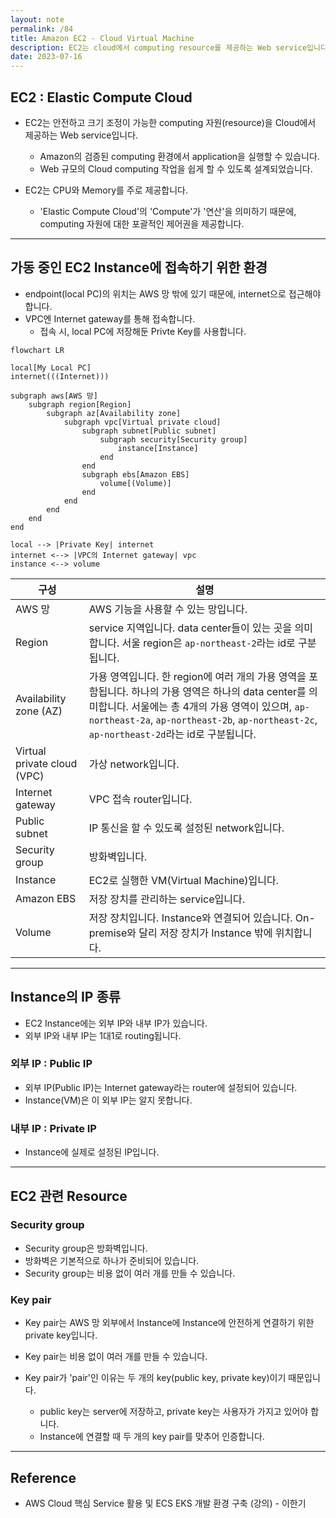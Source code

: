 ```yaml
---
layout: note
permalink: /84
title: Amazon EC2 - Cloud Virtual Machine
description: EC2는 cloud에서 computing resource를 제공하는 Web service입니다.
date: 2023-07-16
---
```



## EC2 : Elastic Compute Cloud

- EC2는 안전하고 크기 조정이 가능한 computing 자원(resource)을 Cloud에서 제공하는 Web service입니다.
    - Amazon의 검증된 computing 환경에서 application을 실행할 수 있습니다.
    - Web 규모의 Cloud computing 작업을 쉽게 할 수 있도록 설계되었습니다.

- EC2는 CPU와 Memory를 주로 제공합니다.
    - 'Elastic Compute Cloud'의 'Compute'가 '연산'을 의미하기 때문에, computing 자원에 대한 포괄적인 제어권을 제공합니다.


---


## 가동 중인 EC2 Instance에 접속하기 위한 환경

- endpoint(local PC)의 위치는 AWS 망 밖에 있기 때문에, internet으로 접근해야 합니다.
- VPC엔 Internet gateway를 통해 접속합니다.
    - 접속 시, local PC에 저장해둔 Privte Key를 사용합니다.

```mermaid
flowchart LR

local[My Local PC]
internet(((Internet)))

subgraph aws[AWS 망]
    subgraph region[Region]
        subgraph az[Availability zone]
            subgraph vpc[Virtual private cloud]
                subgraph subnet[Public subnet]
                    subgraph security[Security group]
                        instance[Instance]
                    end
                end
                subgraph ebs[Amazon EBS]
                    volume[(Volume)]
                end
            end
        end
    end
end

local --> |Private Key| internet
internet <--> |VPC의 Internet gateway| vpc
instance <--> volume
```

| 구성 | 설명 |
| --- | --- |
| AWS 망 | AWS 기능을 사용할 수 있는 망입니다. |
| Region | service 지역입니다. data center들이 있는 곳을 의미합니다. 서울 region은 `ap-northeast-2`라는 id로 구분됩니다. |
| Availability zone (AZ) | 가용 영역입니다. 한 region에 여러 개의 가용 영역을 포함됩니다. 하나의 가용 영역은 하나의 data center를 의미합니다. 서울에는 총 4개의 가용 영역이 있으며, `ap-northeast-2a`, `ap-northeast-2b`, `ap-northeast-2c`, `ap-northeast-2d`라는 id로 구분됩니다. |
| Virtual private cloud (VPC) | 가상 network입니다. |
| Internet gateway | VPC 접속 router입니다. |
| Public subnet | IP 통신을 할 수 있도록 설정된 network입니다. |
| Security group | 방화벽입니다. |
| Instance | EC2로 실행한 VM(Virtual Machine)입니다. |
| Amazon EBS | 저장 장치를 관리하는 service입니다. |
| Volume | 저장 장치입니다. Instance와 연결되어 있습니다. On-premise와 달리 저장 장치가 Instance 밖에 위치합니다. |


---


## Instance의 IP 종류

- EC2 Instance에는 외부 IP와 내부 IP가 있습니다.
- 외부 IP와 내부 IP는 1대1로 routing됩니다.


### 외부 IP : Public IP

- 외부 IP(Public IP)는 Internet gateway라는 router에 설정되어 있습니다.
- Instance(VM)은 이 외부 IP는 알지 못합니다.


### 내부 IP : Private IP

- Instance에 실제로 설정된 IP입니다.


---


## EC2 관련 Resource


### Security group

- Security group은 방화벽입니다.
- 방화벽은 기본적으로 하나가 준비되어 있습니다.
- Security group는 비용 없이 여러 개를 만들 수 있습니다.


### Key pair

- Key pair는 AWS 망 외부에서 Instance에 Instance에 안전하게 연결하기 위한 private key입니다.
- Key pair는 비용 없이 여러 개를 만들 수 있습니다.

- Key pair가 'pair'인 이유는 두 개의 key(public key, private key)이기 때문입니다.
    - public key는 server에 저장하고, private key는 사용자가 가지고 있어야 합니다.
    - Instance에 연결할 때 두 개의 key pair를 맞추어 인증합니다.


---


## Reference

- AWS Cloud 핵심 Service 활용 및 ECS EKS 개발 환경 구축 (강의) - 이한기
